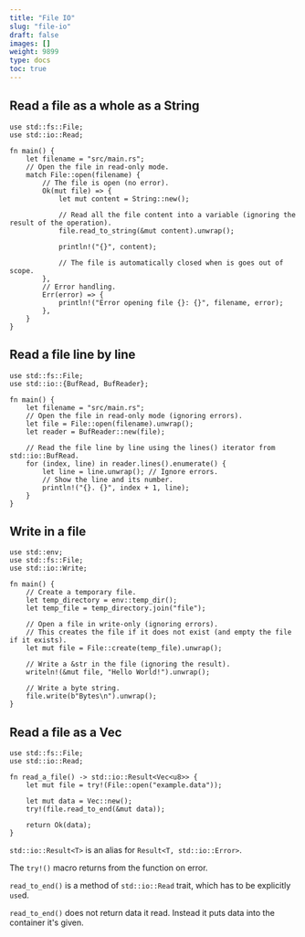 ```yaml
---
title: "File IO"
slug: "file-io"
draft: false
images: []
weight: 9899
type: docs
toc: true
---
```


## Read a file as a whole as a String
    use std::fs::File;
    use std::io::Read;

    fn main() {
        let filename = "src/main.rs";
        // Open the file in read-only mode.
        match File::open(filename) {
            // The file is open (no error).
            Ok(mut file) => {
                let mut content = String::new();

                // Read all the file content into a variable (ignoring the result of the operation).
                file.read_to_string(&mut content).unwrap();

                println!("{}", content);

                // The file is automatically closed when is goes out of scope.
            },
            // Error handling.
            Err(error) => {
                println!("Error opening file {}: {}", filename, error);
            },
        }
    }

## Read a file line by line
    use std::fs::File;
    use std::io::{BufRead, BufReader};

    fn main() {
        let filename = "src/main.rs";
        // Open the file in read-only mode (ignoring errors).
        let file = File::open(filename).unwrap();
        let reader = BufReader::new(file);

        // Read the file line by line using the lines() iterator from std::io::BufRead.
        for (index, line) in reader.lines().enumerate() {
            let line = line.unwrap(); // Ignore errors.
            // Show the line and its number.
            println!("{}. {}", index + 1, line);
        }
    }

## Write in a file
    use std::env;
    use std::fs::File;
    use std::io::Write;

    fn main() {
        // Create a temporary file.
        let temp_directory = env::temp_dir();
        let temp_file = temp_directory.join("file");

        // Open a file in write-only (ignoring errors).
        // This creates the file if it does not exist (and empty the file if it exists).
        let mut file = File::create(temp_file).unwrap();

        // Write a &str in the file (ignoring the result).
        writeln!(&mut file, "Hello World!").unwrap();

        // Write a byte string.
        file.write(b"Bytes\n").unwrap();
    }

## Read a file as a Vec
    use std::fs::File;
    use std::io::Read;

    fn read_a_file() -> std::io::Result<Vec<u8>> {
        let mut file = try!(File::open("example.data"));

        let mut data = Vec::new();
        try!(file.read_to_end(&mut data));

        return Ok(data);
    }

`std::io::Result<T>` is an alias for `Result<T, std::io::Error>`.

The `try!()` macro returns from the function on error.

`read_to_end()` is a method of `std::io::Read` trait, which has to be explicitly `use`d.

`read_to_end()` does not return data it read. Instead it puts data into the container it's given.


